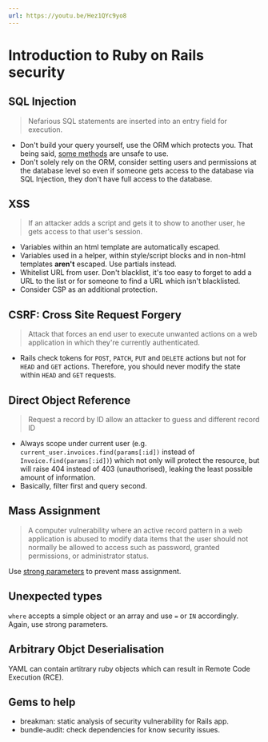 ```yaml
---
url: https://youtu.be/Hez1QYc9yo8
---
```


# Introduction to Ruby on Rails security

## SQL Injection
> Nefarious SQL statements are inserted into an entry field for execution.

- Don't build your query yourself, use the ORM which protects you. That being said, [some methods](http://rails-sqli.org/) are unsafe to use.
- Don't solely rely on the ORM, consider setting users and permissions at the database level so even if someone gets access to the database via SQL Injection, they don't have full access to the database.

## XSS
> If an attacker adds a script and gets it to show to another user, he gets access to that user's session.

- Variables within an html template are automatically escaped.
- Variables used in a helper, within style/script blocks and in non-html templates **aren't** escaped. Use partials instead.
- Whitelist URL from user. Don't blacklist, it's too easy to forget to add a URL to the list or for someone to find a URL which isn't blacklisted.
- Consider CSP as an additional protection.

## CSRF: Cross Site Request Forgery
> Attack that forces an end user to execute unwanted actions on a web application in which they're currently authenticated.

- Rails check tokens for `POST`, `PATCH`, `PUT` and `DELETE` actions but not for `HEAD` and `GET` actions. Therefore, you should never modify the state within `HEAD` and `GET` requests.

## Direct Object Reference
> Request a record by ID allow an attacker to guess and different record ID

- Always scope under current user (e.g. `current_user.invoices.find(params[:id])` instead of `Invoice.find(params[:id])`) which not only will protect the resource, but will raise 404 instead of 403 (unauthorised), leaking the least possible amount of information.
- Basically, filter first and query second.

## Mass Assignment
> A computer vulnerability where an active record pattern in a web application is abused to modify data items that the user should not normally be allowed to access such as password, granted permissions, or administrator status.

Use [strong parameters](http://weblog.rubyonrails.org/2012/3/21/strong-parameters/) to prevent mass assignment.

## Unexpected types
`where` accepts a simple object or an array and use `=` or `IN` accordingly. Again, use strong parameters.

## Arbitrary Objct Deserialisation
YAML can contain artitrary ruby objects which can result in Remote Code Execution (RCE).

## Gems to help
- breakman: static analysis of security vulnerability for Rails app.
- bundle-audit: check dependencies for know security issues.